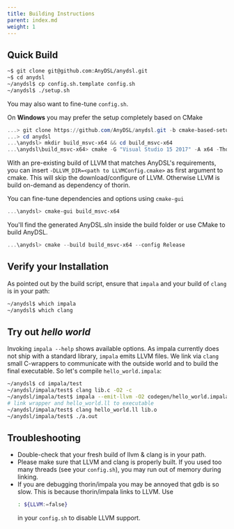 ```yaml
---
title: Building Instructions
parent: index.md
weight: 1
---
```


## Quick Build

```bash
~$ git clone git@github.com:AnyDSL/anydsl.git
~$ cd anydsl
~/anydsl$ cp config.sh.template config.sh
~/anydsl$ ./setup.sh
```
You may also want to fine-tune ```config.sh```.

On __Windows__ you may prefer the setup completely based on CMake
```powershell
...> git clone https://github.com/AnyDSL/anydsl.git -b cmake-based-setup
...> cd anydsl
...\anydsl> mkdir build_msvc-x64 && cd build_msvc-x64
...\anydsl\build_msvc-x64> cmake -G "Visual Studio 15 2017" -A x64 -Thost=x64 ..
```
With an pre-existing build of LLVM that matches AnyDSL's requirements, you can insert ```-DLLVM_DIR=<path to LLVMConfig.cmake>``` as first argument to cmake.
This will skip the download/configure of LLVM.
Otherwise LLVM is build on-demand as dependency of thorin.

You can fine-tune dependencies and options using ```cmake-gui```

```powershell
...\anydsl> cmake-gui build_msvc-x64
```

You'll find the generated AnyDSL.sln inside the build folder or use CMake to build AnyDSL.
```powershell
...\anydsl> cmake --build build_msvc-x64 --config Release
```

## Verify your Installation

As pointed out by the build script, ensure that ```impala``` and your build of ```clang``` is in your path:
```bash
~/anydsl$ which impala
~/anydsl$ which clang
```

## Try out *hello world*

Invoking ```impala --help``` shows available options. 
As impala currently does not ship with a standard library, ```impala``` emits LLVM files. 
We link via ```clang``` small C-wrappers to communicate with the outside world and to build the final executable. So let's compile ```hello_world.impala```:
```bash
~/anydsl$ cd impala/test
~/anydsl/impala/test$ clang lib.c -O2 -c                                # compile wrappers
~/anydsl/impala/test$ impala --emit-llvm -O2 codegen/hello_world.impala # produce hello_world.bc
# link wrapper and hello_world.ll to executable
~/anydsl/impala/test$ clang hello_world.ll lib.o       
~/anydsl/impala/test$ ./a.out
```

## Troubleshooting

* Double-check that your fresh build of llvm & clang is in your path.
* Please make sure that LLVM and clang is properly built.
If you used too many threads (see your ```config.sh```), you may run out of memory during linking.
* If you are debugging thorin/impala you may be annoyed that gdb is so slow.
    This is because thorin/impala links to LLVM.
    Use 
    ```bash
    : ${LLVM:=false}
    ``` 
    in your ```config.sh``` to disable LLVM support.

